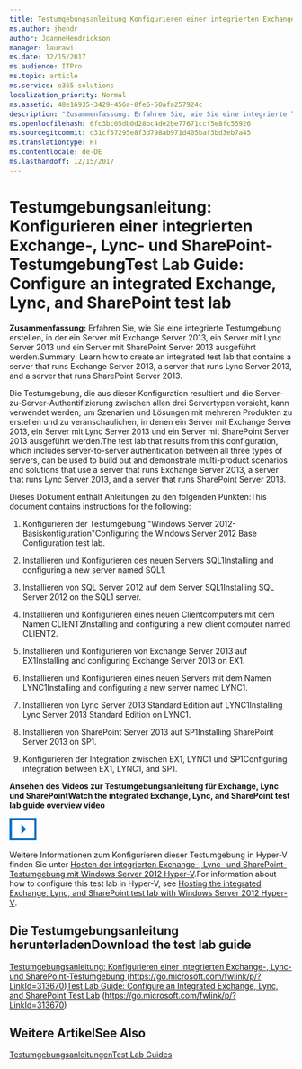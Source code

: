 ```yaml
---
title: Testumgebungsanleitung Konfigurieren einer integrierten Exchange-, Lync- und SharePoint-Testumgebung
ms.author: jhendr
author: JoanneHendrickson
manager: laurawi
ms.date: 12/15/2017
ms.audience: ITPro
ms.topic: article
ms.service: o365-solutions
localization_priority: Normal
ms.assetid: 48e16935-3429-456a-8fe6-50afa257924c
description: "Zusammenfassung: Erfahren Sie, wie Sie eine integrierte Testumgebung erstellen, in der ein Server mit Exchange Server 2013, ein Server mit Lync Server 2013 und ein Server mit SharePoint Server 2013 ausgeführt werden."
ms.openlocfilehash: 6fc3bc05db0d28bc4de2be77671ccf5e8fc55926
ms.sourcegitcommit: d31cf57295e8f3d798ab971d405baf3bd3eb7a45
ms.translationtype: HT
ms.contentlocale: de-DE
ms.lasthandoff: 12/15/2017
---
```

# <a name="test-lab-guide-configure-an-integrated-exchange-lync-and-sharepoint-test-lab"></a><span data-ttu-id="5e389-103">Testumgebungsanleitung: Konfigurieren einer integrierten Exchange-, Lync- und SharePoint-Testumgebung</span><span class="sxs-lookup"><span data-stu-id="5e389-103">Test Lab Guide: Configure an integrated Exchange, Lync, and SharePoint test lab</span></span>

 <span data-ttu-id="5e389-104">**Zusammenfassung:** Erfahren Sie, wie Sie eine integrierte Testumgebung erstellen, in der ein Server mit Exchange Server 2013, ein Server mit Lync Server 2013 und ein Server mit SharePoint Server 2013 ausgeführt werden.</span><span class="sxs-lookup"><span data-stu-id="5e389-104">Summary: Learn how to create an integrated test lab that contains a server that runs Exchange Server 2013, a server that runs Lync Server 2013, and a server that runs SharePoint Server 2013.</span></span>
  
<span data-ttu-id="5e389-105">Die Testumgebung, die aus dieser Konfiguration resultiert und die Server-zu-Server-Authentifizierung zwischen allen drei Servertypen vorsieht, kann verwendet werden, um Szenarien und Lösungen mit mehreren Produkten zu erstellen und zu veranschaulichen, in denen ein Server mit Exchange Server 2013, ein Server mit Lync Server 2013 und ein Server mit SharePoint Server 2013 ausgeführt werden.</span><span class="sxs-lookup"><span data-stu-id="5e389-105">The test lab that results from this configuration, which includes server-to-server authentication between all three types of servers, can be used to build out and demonstrate multi-product scenarios and solutions that use a server that runs Exchange Server 2013, a server that runs Lync Server 2013, and a server that runs SharePoint Server 2013.</span></span>
  
<span data-ttu-id="5e389-106">Dieses Dokument enthält Anleitungen zu den folgenden Punkten:</span><span class="sxs-lookup"><span data-stu-id="5e389-106">This document contains instructions for the following:</span></span>
  
1. <span data-ttu-id="5e389-107">Konfigurieren der Testumgebung "Windows Server 2012-Basiskonfiguration"</span><span class="sxs-lookup"><span data-stu-id="5e389-107">Configuring the Windows Server 2012 Base Configuration test lab.</span></span>
    
2. <span data-ttu-id="5e389-108">Installieren und Konfigurieren des neuen Servers SQL1</span><span class="sxs-lookup"><span data-stu-id="5e389-108">Installing and configuring a new server named SQL1.</span></span>
    
3. <span data-ttu-id="5e389-109">Installieren von SQL Server 2012 auf dem Server SQL1</span><span class="sxs-lookup"><span data-stu-id="5e389-109">Installing SQL Server 2012 on the SQL1 server.</span></span>
    
4. <span data-ttu-id="5e389-110">Installieren und Konfigurieren eines neuen Clientcomputers mit dem Namen CLIENT2</span><span class="sxs-lookup"><span data-stu-id="5e389-110">Installing and configuring a new client computer named CLIENT2.</span></span>
    
5. <span data-ttu-id="5e389-111">Installieren und Konfigurieren von Exchange Server 2013 auf EX1</span><span class="sxs-lookup"><span data-stu-id="5e389-111">Installing and configuring Exchange Server 2013 on EX1.</span></span>
    
6. <span data-ttu-id="5e389-112">Installieren und Konfigurieren eines neuen Servers mit dem Namen LYNC1</span><span class="sxs-lookup"><span data-stu-id="5e389-112">Installing and configuring a new server named LYNC1.</span></span>
    
7. <span data-ttu-id="5e389-113">Installieren von Lync Server 2013 Standard Edition auf LYNC1</span><span class="sxs-lookup"><span data-stu-id="5e389-113">Installing Lync Server 2013 Standard Edition on LYNC1.</span></span>
    
8. <span data-ttu-id="5e389-114">Installieren von SharePoint Server 2013 auf SP1</span><span class="sxs-lookup"><span data-stu-id="5e389-114">Installing SharePoint Server 2013 on SP1.</span></span>
    
9. <span data-ttu-id="5e389-115">Konfigurieren der Integration zwischen EX1, LYNC1 und SP1</span><span class="sxs-lookup"><span data-stu-id="5e389-115">Configuring integration between EX1, LYNC1, and SP1.</span></span>
    
<span data-ttu-id="5e389-116">**Ansehen des Videos zur Testumgebungsanleitung für Exchange, Lync und SharePoint**</span><span class="sxs-lookup"><span data-stu-id="5e389-116">**Watch the integrated Exchange, Lync, and SharePoint test lab guide overview video**</span></span>

![Videosymbol (Wiedergabetaste)](images/mod_icon_video_M.png)
  
<span data-ttu-id="5e389-118">Weitere Informationen zum Konfigurieren dieser Testumgebung in Hyper-V finden Sie unter [Hosten der integrierten Exchange-, Lync- und SharePoint-Testumgebung mit Windows Server 2012 Hyper-V](https://social.technet.microsoft.com/wiki/contents/articles/18483.hosting-the-integrated-exchange-lync-and-sharepoint-test-lab-with-windows-server-2012-hyper-v.aspx).</span><span class="sxs-lookup"><span data-stu-id="5e389-118">For information about how to configure this test lab in Hyper-V, see [Hosting the integrated Exchange, Lync, and SharePoint test lab with Windows Server 2012 Hyper-V](https://social.technet.microsoft.com/wiki/contents/articles/18483.hosting-the-integrated-exchange-lync-and-sharepoint-test-lab-with-windows-server-2012-hyper-v.aspx).</span></span>
  
## <a name="download-the-test-lab-guide"></a><span data-ttu-id="5e389-119">Die Testumgebungsanleitung herunterladen</span><span class="sxs-lookup"><span data-stu-id="5e389-119">Download the test lab guide</span></span>

<span data-ttu-id="5e389-120">[Testumgebungsanleitung: Konfigurieren einer integrierten Exchange-, Lync- und SharePoint-Testumgebung ](https://go.microsoft.com/fwlink/p/?LinkId=313670) (https://go.microsoft.com/fwlink/p/?LinkId=313670)</span><span class="sxs-lookup"><span data-stu-id="5e389-120">[Test Lab Guide: Configure an Integrated Exchange, Lync, and SharePoint Test Lab](https://go.microsoft.com/fwlink/p/?LinkId=313670) (https://go.microsoft.com/fwlink/p/?LinkId=313670)</span></span>
  
## <a name="see-also"></a><span data-ttu-id="5e389-121">Weitere Artikel</span><span class="sxs-lookup"><span data-stu-id="5e389-121">See Also</span></span>

[<span data-ttu-id="5e389-122">Testumgebungsanleitungen</span><span class="sxs-lookup"><span data-stu-id="5e389-122">Test Lab Guides</span></span>](https://go.microsoft.com/fwlink/p/?LinkId=202817)




